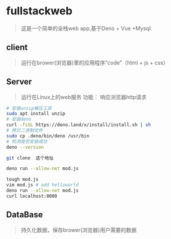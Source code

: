 # fullstackweb
>这是一个简单的全栈web app,基于Deno + Vue +Mysql.

## client
>运行在brower(浏览器)里的应用程序“code”（html + js + css）

## Server
>运行在Linux上的web服务
功能：
响应浏览器http请求
```sh
# 安装unzip解压工具
sudo apt install unzip
# 安装deno
curl -fsSL https://deno.land/x/install/install.sh | sh
# 拷贝二进制文件
sudo cp .deno/bin/deno /usr/bin
# 检测是否安装成功
deno --version

git clone  这个地址

deno run --allow-net mod.js
```
```sh
tough mod.js
vim mod.js # add helloworld
deno run --allow-net mod.js
curl localhost:8080
```
## DataBase
>持久化数据，保存brower(浏览器)用户需要的数据
